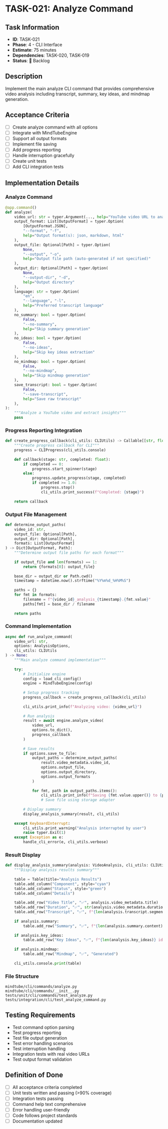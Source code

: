 # TASK-021: Analyze Command

## Task Information
- **ID**: TASK-021
- **Phase**: 4 - CLI Interface
- **Estimate**: 75 minutes
- **Dependencies**: TASK-020, TASK-019
- **Status**: 🔴 Backlog

## Description
Implement the main analyze CLI command that provides comprehensive video analysis including transcript, summary, key ideas, and mindmap generation.

## Acceptance Criteria
- [ ] Create analyze command with all options
- [ ] Integrate with MindTubeEngine
- [ ] Support all output formats
- [ ] Implement file saving
- [ ] Add progress reporting
- [ ] Handle interruption gracefully
- [ ] Create unit tests
- [ ] Add CLI integration tests

## Implementation Details

### Analyze Command
```python
@app.command()
def analyze(
    video_url: str = typer.Argument(..., help="YouTube video URL to analyze"),
    output_format: List[OutputFormat] = typer.Option(
        [OutputFormat.JSON], 
        "--format", "-f", 
        help="Output format(s): json, markdown, html"
    ),
    output_file: Optional[Path] = typer.Option(
        None, 
        "--output", "-o", 
        help="Output file path (auto-generated if not specified)"
    ),
    output_dir: Optional[Path] = typer.Option(
        None, 
        "--output-dir", "-d", 
        help="Output directory"
    ),
    language: str = typer.Option(
        "en", 
        "--language", "-l", 
        help="Preferred transcript language"
    ),
    no_summary: bool = typer.Option(
        False, 
        "--no-summary", 
        help="Skip summary generation"
    ),
    no_ideas: bool = typer.Option(
        False, 
        "--no-ideas", 
        help="Skip key ideas extraction"
    ),
    no_mindmap: bool = typer.Option(
        False, 
        "--no-mindmap", 
        help="Skip mindmap generation"
    ),
    save_transcript: bool = typer.Option(
        False, 
        "--save-transcript", 
        help="Save raw transcript"
    ),
):
    """Analyze a YouTube video and extract insights"""
    pass
```

### Progress Reporting Integration
```python
def create_progress_callback(cli_utils: CLIUtils) -> Callable[[str, float], None]:
    """Create progress callback for CLI"""
    progress = CLIProgress(cli_utils.console)
    
    def callback(stage: str, completed: float):
        if completed == 0:
            progress.start_spinner(stage)
        else:
            progress.update_progress(stage, completed)
            if completed >= 1.0:
                progress.stop()
                cli_utils.print_success(f"Completed: {stage}")
    
    return callback
```

### Output File Management
```python
def determine_output_paths(
    video_id: str,
    output_file: Optional[Path],
    output_dir: Optional[Path],
    formats: List[OutputFormat]
) -> Dict[OutputFormat, Path]:
    """Determine output file paths for each format"""
    
    if output_file and len(formats) == 1:
        return {formats[0]: output_file}
    
    base_dir = output_dir or Path.cwd()
    timestamp = datetime.now().strftime("%Y%m%d_%H%M%S")
    
    paths = {}
    for fmt in formats:
        filename = f"{video_id}_analysis_{timestamp}.{fmt.value}"
        paths[fmt] = base_dir / filename
    
    return paths
```

### Command Implementation
```python
async def run_analyze_command(
    video_url: str,
    options: AnalysisOptions,
    cli_utils: CLIUtils
) -> None:
    """Main analyze command implementation"""
    
    try:
        # Initialize engine
        config = load_cli_config()
        engine = MindTubeEngine(config)
        
        # Setup progress tracking
        progress_callback = create_progress_callback(cli_utils)
        
        cli_utils.print_info(f"Analyzing video: {video_url}")
        
        # Run analysis
        result = await engine.analyze_video(
            video_url, 
            options.to_dict(),
            progress_callback
        )
        
        # Save results
        if options.save_to_file:
            output_paths = determine_output_paths(
                result.video_metadata.video_id,
                options.output_file,
                options.output_directory,
                options.output_formats
            )
            
            for fmt, path in output_paths.items():
                cli_utils.print_info(f"Saving {fmt.value.upper()} to {path}")
                # Save file using storage adapter
        
        # Display summary
        display_analysis_summary(result, cli_utils)
        
    except KeyboardInterrupt:
        cli_utils.print_warning("Analysis interrupted by user")
        raise typer.Exit(1)
    except Exception as e:
        handle_cli_error(e, cli_utils.verbose)
```

### Result Display
```python
def display_analysis_summary(analysis: VideoAnalysis, cli_utils: CLIUtils) -> None:
    """Display analysis results summary"""
    
    table = Table(title="Analysis Results")
    table.add_column("Component", style="cyan")
    table.add_column("Status", style="green")
    table.add_column("Details")
    
    table.add_row("Video Title", "✅", analysis.video_metadata.title)
    table.add_row("Duration", "✅", str(analysis.video_metadata.duration))
    table.add_row("Transcript", "✅", f"{len(analysis.transcript.segments)} segments")
    
    if analysis.summary:
        table.add_row("Summary", "✅", f"{len(analysis.summary.content)} characters")
    
    if analysis.key_ideas:
        table.add_row("Key Ideas", "✅", f"{len(analysis.key_ideas)} ideas")
    
    if analysis.mindmap:
        table.add_row("Mindmap", "✅", "Generated")
    
    cli_utils.console.print(table)
```

### File Structure
```
mindtube/cli/commands/analyze.py
mindtube/cli/commands/__init__.py
tests/unit/cli/commands/test_analyze.py
tests/integration/cli/test_analyze_command.py
```

## Testing Requirements
- Test command option parsing
- Test progress reporting
- Test file output generation
- Test error handling scenarios
- Test interruption handling
- Integration tests with real video URLs
- Test output format validation

## Definition of Done
- [ ] All acceptance criteria completed
- [ ] Unit tests written and passing (>90% coverage)
- [ ] Integration tests passing
- [ ] Command help text comprehensive
- [ ] Error handling user-friendly
- [ ] Code follows project standards
- [ ] Documentation updated